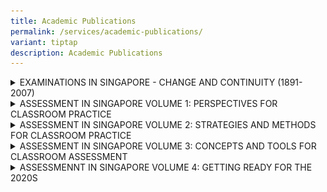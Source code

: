 ```yaml
---
title: Academic Publications
permalink: /services/academic-publications/
variant: tiptap
description: Academic Publications
---
```

<div data-type="detailGroup" class="isomer-accordion isomer-accordion-white">
<details class="isomer-details">
<summary>EXAMINATIONS IN SINGAPORE - CHANGE AND CONTINUITY (1891-2007)</summary>
<div data-type="detailsContent" class="isomer-details-content">
<p></p>
<div class="isomer-image-wrapper">
<img style="width: 100%" height="auto" width="100%" alt="6773" src="/images/Services/Academic Publications/6773_cover_tmb_medium.jpg">
</div>
<p>The first book to explore the development of Singapore's much-talked-about
education and examination system, this volume juxtaposes examinations with
its immediate context of education and wider context of politics, economy
and society.</p>
<p>The study covers three broad historical periods: Examinations in Singapore
from 1891 to 1945; The Post-War Years from 1946 to the 1970s; and Charting
Our Destiny from the 1980s to 2007. In the British period up to 1941, the
local examinations were conducted by the vernacular schools, and external
examinations by the University of Cambridge Local Examinations Syndicate.
There was a lack of systematic effort to establish a uniform system of
education and examinations.</p>
<p>During the Japanese Occupation, examinations were conducted by the Japanese
authorities and, unexpectedly, the Cambridge examinations continued in
the Sime Road Camp.</p>
<p>In the post-war period and particularly after Singapore was granted self-government,
the establishment of a national education system was followed by the emergence
of national examinations: the Primary School Leaving Examinations and the
Singapore-Cambridge GCE N/O/A Levels for every school-going child in Singapore.</p>
<p>Thereafter, the nature of national examinations evolved with the changing
needs of education and the nation. At the turn of the century, with the
Ministry of Education's decision to take greater control of examinations,
the Singapore Examinations and Assessment Board was established, to oversee
new developments in examinations. (Description from <a href="https://www.worldscientific.com/worldscibooks/10.1142/6773" rel="noopener noreferrer nofollow" target="_blank"><u>WorldScientific.com</u></a>)</p>
<p>You can purchase the book from <a href="https://www.worldscientific.com/worldscibooks/10.1142/6773" rel="noopener noreferrer nofollow" target="_blank"><u>World Scientific</u></a>.</p>
</div>
</details>
<details class="isomer-details">
<summary>ASSESSMENT IN SINGAPORE VOLUME 1: PERSPECTIVES FOR CLASSROOM PRACTICE</summary>
<div data-type="detailsContent" class="isomer-details-content">
<table>
<tbody>
<tr>
<th rowspan="1" colspan="1">
<p></p>
<div class="isomer-image-wrapper">
<img style="width: 30%;" height="auto" width="100%" alt="Assessment in Singapore" src="/images/Services/Academic Publications/assessmentsingapore_tmb_medium.jpg">
</div>
<p></p>
<div class="isomer-image-wrapper">
<img style="width: 30%;" height="auto" width="100%" alt="Assessment in Singapore Vol1" src="/images/Services/Academic Publications/vol1b__003__tmb_medium.jpg">
</div>
</th>
</tr>
</tbody>
</table>
<p>This is a collection of essays on topics in&nbsp; educational&nbsp;assessment
written by the staff-members of the Singapore Examinations and Assessment
Board (SEAB). The essays are organised broadly around 3 central themes:</p>
<ul data-tight="true" class="tight">
<li>
<p>Assessment concerns in Singapore schools</p>
</li>
<li>
<p>Best practices in assessment</p>
</li>
<li>
<p>Development of assessment in Singapore</p>
</li>
</ul>
<p>There are a total of 26 essays in this book.</p>
<p>You can purchase the e-book by completing this <a href="https://form.gov.sg/65375fc7c7af710012b3e385" rel="noopener noreferrer nofollow" target="_blank"><u>form</u></a>.</p>
</div>
</details>
<details class="isomer-details">
<summary>ASSESSMENT IN SINGAPORE VOLUME 2: STRATEGIES AND METHODS FOR CLASSROOM
PRACTICE</summary>
<div data-type="detailsContent" class="isomer-details-content">
<table>
<tbody>
<tr>
<th rowspan="1" colspan="1">
<p>IMAGE1</p>
</th>
<th rowspan="1" colspan="1">
<p>IMAGE2</p>
</th>
</tr>
</tbody>
</table>
<p>Staff members of the Singapore Examinations and Assessment Board (SEAB)
continue their efforts to pen and share their perspectives on assessment
issues to build up assessment expertise and promote good assessment practices
in schools in Assessment in Singapore: Volume 2 - Strategies and Methods
for Classroom Practice.</p>
<p>&nbsp;</p>
<p>The essays are organised broadly around three themes:</p>
<ul data-tight="true" class="tight">
<li>
<p>Curriculum and Assessment</p>
</li>
<li>
<p>e-Assessment</p>
</li>
<li>
<p>Principles, Strategies and Practices of Assessment</p>
</li>
</ul>
<p>There are a total of 20 essays in this book.</p>
<p>You can purchase the e-book by completing this <a href="https://form.gov.sg/65375fc7c7af710012b3e385" rel="noopener noreferrer nofollow" target="_blank"><u>form</u></a>.</p>
</div>
</details>
<details class="isomer-details">
<summary>ASSESSMENT IN SINGAPORE VOLUME 3: CONCEPTS AND TOOLS FOR CLASSROOM ASSESSMENT</summary>
<div data-type="detailsContent" class="isomer-details-content">
<table>
<tbody>
<tr>
<th rowspan="1" colspan="1">
<p>IMAGE1</p>
</th>
<th rowspan="1" colspan="1">
<p>IMAGE2</p>
</th>
</tr>
</tbody>
</table>
<p>In Assessment in Singapore: Volume 3 - Concepts and Tools for Classroom
Assessment, assessment specialists of the Singapore Examinations and Assessment
Board (SEAB) translated popular courses and seminars which they have conducted
into essays to broaden the reach to more educators.</p>
<p>The essays in this book fall under two broad themes:</p>
<ul data-tight="true" class="tight">
<li>
<p>Concepts of assessment</p>
</li>
<li>
<p>Tools for assessment</p>
</li>
</ul>
<p>There are a total of 14 essays in the book.</p>
<p>You can purchase the e-book by completing this <a href="https://form.gov.sg/65375fc7c7af710012b3e385" rel="noopener noreferrer nofollow" target="_blank"><u>form</u></a>.</p>
</div>
</details>
<details class="isomer-details">
<summary>ASSESSMENNT IN SINGAPORE VOLUME 4: GETTING READY FOR THE 2020S</summary>
<div data-type="detailsContent" class="isomer-details-content">
<p></p>
<p>Assessment in Singapore: Volume 4 - Getting Ready for the 2020s encapsulates
new assessment concepts and methods developed by the Singapore Examinations
and Assessment Board (SEAB) under the leadership of their newly-appointed
Chief Executive, Mr Yue Lip Sin.</p>
<p>The first chapter explicates the fundamentals of assessment system - the
definition of standards-referenced assessment and what it constitutes.
It is followed by a series of chapters on the assessment concept of the
C3R framework that could be useful for educators to hold professional conversations
on item demands for various subjects and some generic assessment topics.</p>
<p>The remaining chapters will keep you informed of SEAB's latest developments
involving the use of technologies in assessment.</p>
<p>There are a total of 18 essays in this book.</p>
<p>The hardcopy book and the e-book can be purchased by completing this
<a href="https://form.gov.sg/65375fc7c7af710012b3e385" rel="noopener noreferrer nofollow" target="_blank"><u>form</u>
</a>.</p>
</div>
</details>
</div>
<p></p>
